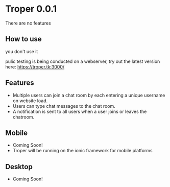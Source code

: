 
# Troper 0.0.1

There are no features

## How to use

you don't use it

pulic testing is being conducted on a webserver,
try out the latest version here: https://troper.tk:3000/



## Features

- Multiple users can join a chat room by each entering a unique username
on website load.
- Users can type chat messages to the chat room.
- A notification is sent to all users when a user joins or leaves
the chatroom.

## Mobile
- Coming Soon!
- Troper will be running on the ionic framework for mobile platforms

## Desktop
- Coming Soon!

